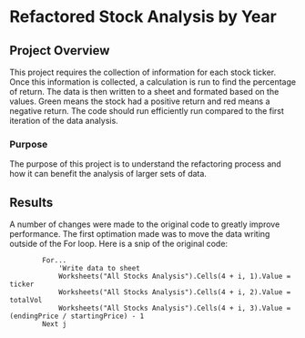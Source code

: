 # Refactored Stock Analysis by Year

## Project Overview

This project requires the collection of information for each stock ticker. Once this information is collected, a calculation is run to find the percentage of return. The data is then written to a sheet and formated based on the values. Green means the stock had a positive return and red means a negative return. The code should run efficiently run compared to the first iteration of the data analysis.

### Purpose

The purpose of this project is to understand the refactoring process and how it can benefit the analysis of larger sets of data.

## Results

A number of changes were made to the original code to greatly improve performance. The first optimation made was to move the data writing outside of the For loop. Here is a snip of the original code:

```
        For...
            'Write data to sheet
            Worksheets("All Stocks Analysis").Cells(4 + i, 1).Value = ticker
            Worksheets("All Stocks Analysis").Cells(4 + i, 2).Value = totalVol
            Worksheets("All Stocks Analysis").Cells(4 + i, 3).Value = (endingPrice / startingPrice) - 1
        Next j
```
 

